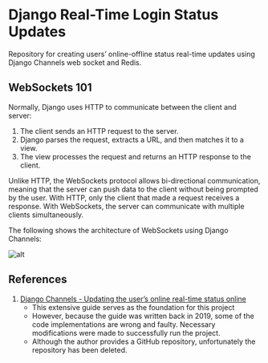 # Django Real-Time Login Status Updates

Repository for creating users’ online-offline status real-time updates using Django Channels web socket and Redis.

## WebSockets 101

Normally, Django uses HTTP to communicate between the client and server:

1. The client sends an HTTP request to the server.
2. Django parses the request, extracts a URL, and then matches it to a view.
3. The view processes the request and returns an HTTP response to the client.

Unlike HTTP, the WebSockets protocol allows bi-directional communication, meaning that the server can push data to the client without being prompted by the user. With HTTP, only the client that made a request receives a response. With WebSockets, the server can communicate with multiple clients simultaneously. 

The following shows the architecture of WebSockets using Django Channels:

![alt](https://heroku-www-files.s3.amazonaws.com/django-channels/django-wsgi.png)

## References

1. [Django Channels - Updating the user’s online real-time status online](https://itzone.com.vn/en/article/django-channels-for-example-updating-the-users-online-real-time-status-online/)
    - This extensive guide serves as the foundation for this project
    - However, because the guide was written back in 2019, some of the code implementations are wrong and faulty. Necessary modifications were made to successfully run the project.
    - Although the author provides a GitHub repository, unfortunately the repository has been deleted.